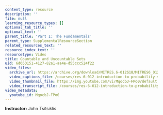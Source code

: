 ```yaml
---
content_type: resource
description: ''
file: null
learning_resource_types: []
optional_tab_title: ''
optional_text: ''
parent_title: 'Part I: The Fundamentals'
parent_type: SupplementalResourceSection
related_resources_text: ''
resource_index_text: ''
resourcetype: Video
title: Countable and Uncountable Sets
uid: 6d653151-4127-82a1-aa4e-d55ccc524f22
video_files:
  archive_url: https://archive.org/download/MITRES.6-012S18/MITRES6_012S18_S01-08_300k.mp4
  video_captions_file: /courses/res-6-012-introduction-to-probability-spring-2018/fe6a388ba4225574b93d11c1d7fdc266_MqocbJ-FPo0.vtt
  video_thumbnail_file: https://img.youtube.com/vi/MqocbJ-FPo0/default.jpg
  video_transcript_file: /courses/res-6-012-introduction-to-probability-spring-2018/f02ad8d9ec48b80be9fa3dd31fc9c3e3_MqocbJ-FPo0.pdf
video_metadata:
  youtube_id: MqocbJ-FPo0
---
```


**Instructor:** John Tsitsiklis